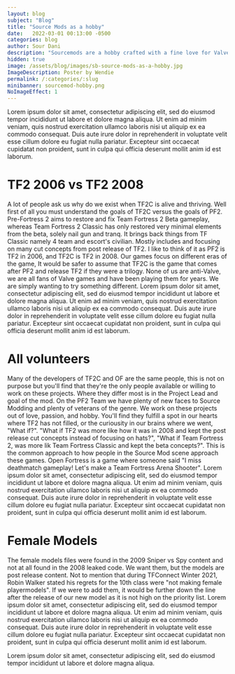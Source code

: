 ```yaml
---
layout: blog
subject: "Blog"
title: "Source Mods as a hobby"
date:   2022-03-01 00:13:00 -0500
categories: blog
author: Sour Dani
description: "Sourcemods are a hobby crafted with a fine love for Valve Games. However, there's more to it then meets the eye."
hidden: true
image: /assets/blog/images/sb-source-mods-as-a-hobby.jpg
ImageDescription: Poster by Wendie
permalink: /:categories/:slug
minibanner: sourcemod-hobby.png
NoImageEffect: 1
---
```


Lorem ipsum dolor sit amet, consectetur adipiscing elit, sed do eiusmod tempor incididunt ut labore et dolore magna aliqua. Ut enim ad minim veniam, quis nostrud exercitation ullamco laboris nisi ut aliquip ex ea commodo consequat. Duis aute irure dolor in reprehenderit in voluptate velit esse cillum dolore eu fugiat nulla pariatur. Excepteur sint occaecat cupidatat non proident, sunt in culpa qui officia deserunt mollit anim id est laborum.


# TF2 2006 vs TF2 2008

A lot of people ask us why do we exist when TF2C is alive and thriving. Well first of all you must understand the goals of TF2C versus the goals of PF2. Pre-Fortress 2 aims to restore and fix Team Fortress 2 Beta gameplay, whereas Team Fortress 2 Classic has only restored very minimal elements from the beta, solely nail gun and tranq. It brings back things from TF Classic namely 4 team and escort's civilian. Mostly includes and focusing on many cut concepts from post release of TF2. I like to think of it as PF2 is TF2 in 2006, and TF2C is TF2 in 2008. Our games focus on different eras of the game, It would be safer to assume that TF2C is the game that comes after PF2 and release TF2 if they were a trilogy. None of us are anti-Valve, we are all fans of Valve games and have been playing them for years. We are simply wanting to try something different. Lorem ipsum dolor sit amet, consectetur adipiscing elit, sed do eiusmod tempor incididunt ut labore et dolore magna aliqua. Ut enim ad minim veniam, quis nostrud exercitation ullamco laboris nisi ut aliquip ex ea commodo consequat. Duis aute irure dolor in reprehenderit in voluptate velit esse cillum dolore eu fugiat nulla pariatur. Excepteur sint occaecat cupidatat non proident, sunt in culpa qui officia deserunt mollit anim id est laborum.

# All volunteers

Many of the developers of TF2C and OF are the same people, this is not on purpose but you'll find that they're the only people available or willing to work on these projects. Where they differ most is in the Project Lead and goal of the mod. On the PF2 Team we have plenty of new faces to Source Modding and plenty of veterans of the genre. We work on these projects out of love, passion, and hobby. You'll find they fulfill a spot in our hearts where TF2 has not filled, or the curiousity in our brains where we went, "What if?". "What if TF2 was more like how it was in 2008 and kept the post release cut concepts instead of focusing on hats?", "What if Team Fortress 2, was more lik Team Fortress Classic and kept the beta concepts?". This is the common approach to how people in the Source Mod scene approach these games. Open Fortress is a game where someone said "I miss deathmatch gameplay! Let's make a Team Fortress Arena Shooter". Lorem ipsum dolor sit amet, consectetur adipiscing elit, sed do eiusmod tempor incididunt ut labore et dolore magna aliqua. Ut enim ad minim veniam, quis nostrud exercitation ullamco laboris nisi ut aliquip ex ea commodo consequat. Duis aute irure dolor in reprehenderit in voluptate velit esse cillum dolore eu fugiat nulla pariatur. Excepteur sint occaecat cupidatat non proident, sunt in culpa qui officia deserunt mollit anim id est laborum.

# Female Models

The female models files were found in the 2009 Sniper vs Spy content and not at all found in the 2008 leaked code. We want them, but the models are post release content. Not to mention that during TFConnect Winter 2021, Robin Walker stated his regrets for the 10th class were "not making female playermodels". If we were to add them, it would be further down the line after the release of our new model as it is not high on the priority list. Lorem ipsum dolor sit amet, consectetur adipiscing elit, sed do eiusmod tempor incididunt ut labore et dolore magna aliqua. Ut enim ad minim veniam, quis nostrud exercitation ullamco laboris nisi ut aliquip ex ea commodo consequat. Duis aute irure dolor in reprehenderit in voluptate velit esse cillum dolore eu fugiat nulla pariatur. Excepteur sint occaecat cupidatat non proident, sunt in culpa qui officia deserunt mollit anim id est laborum.

Lorem ipsum dolor sit amet, consectetur adipiscing elit, sed do eiusmod tempor incididunt ut labore et dolore magna aliqua.